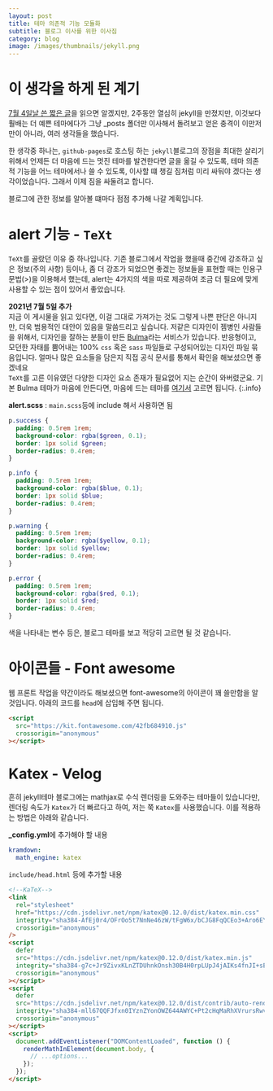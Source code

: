 ```yaml
---
layout: post
title: 테마 의존적 기능 모듈화
subtitle: 블로그 이사를 위한 이사짐
category: blog
image: /images/thumbnails/jekyll.png
---
```


# 이 생각을 하게 된 계기

[7월 4일날 쓴 짧은 글](https://vishwajit-vishnu.github.io/2021/07/04/personal.html)을 읽으면 알겠지만, 2주동안 열심히 jekyll을 만졌지만, 이것보다 훨배는 더 예쁜 테마에다가 그냥 \_posts 폴더만 이사해서 돌려보고 얻은 충격이 이만저만이 아니라, 여러 생각들을 했습니다.

한 생각중 하나는, `github-pages`로 호스팅 하는 `jekyll`블로그의 장점을 최대한 살리기 위해서 언제든 더 마음에 드는 멋진 테마를 발견한다면 글을 옮길 수 있도록, 테마 의존적 기능을 어느 테마에서나 쓸 수 있도록, 이사할 떄 챙길 짐처럼 미리 싸둬야 겠다는 생각이었습니다. 그래서 이제 짐을 싸둘려고 합니다.

블로그에 관한 정보를 알아볼 떄마다 점점 추가해 나갈 계획입니다.

# alert 기능 - `TeXt`

`TeXt`를 골랐던 이유 중 하나입니다. 기존 블로그에서 작업을 했을때 중간에 강조하고 싶은 정보(주의 사항) 등이나, 좀 더 강조가 되었으면 좋겠는 정보들을 표현할 때는 인용구 문법(>)을 이용해서 했는데, alert는 4가지의 색을 따로 제공하여 조금 더 필요에 맞게 사용할 수 있는 점이 있어서 좋았습니다.

<i class="fas fa-info-circle"></i> <strong>2021년 7월 5일 추가</strong><br/>
지금 이 게시물을 읽고 있다면, 이걸 그대로 가져가는 것도 그렇게 나쁜 판단은 아니지만, 더욱 범용적인 대안이 있음을 말씀드리고 싶습니다.
저같은 디자인이 젬병인 사람들을 위해서, 디자인을 잘하는 분들이 만든 [Bulma](https://bulma.io/)라는 서비스가 있습니다. 반응형이고, 모던한 자태를 뿜어내는 100% `css` 혹은 `sass` 파일들로 구성되어있는 디자인 파일 묶음입니다. 얼마나 많은 요소들을 담은지 직접 공식 문서를 통해서 확인을 해보셨으면 좋겠네요<br/>
`TeXt`를 고른 이유였던 다양한 디자인 요소 존재가 필요없어 지는 순간이 와버렸군요. 기본 Bulma 테마가 마음에 안든다면, 마음에 드는 테마를 [여기서](https://jenil.github.io/bulmaswatch/) 고르면 됩니다.
{:.info}

**alert.scss** : `main.scss`등에 include 해서 사용하면 됨

```scss
p.success {
  padding: 0.5rem 1rem;
  background-color: rgba($green, 0.1);
  border: 1px solid $green;
  border-radius: 0.4rem;
}

p.info {
  padding: 0.5rem 1rem;
  background-color: rgba($blue, 0.1);
  border: 1px solid $blue;
  border-radius: 0.4rem;
}

p.warning {
  padding: 0.5rem 1rem;
  background-color: rgba($yellow, 0.1);
  border: 1px solid $yellow;
  border-radius: 0.4rem;
}

p.error {
  padding: 0.5rem 1rem;
  background-color: rgba($red, 0.1);
  border: 1px solid $red;
  border-radius: 0.4rem;
}
```

색을 나타내는 변수 등은, 블로그 테마를 보고 적당히 고르면 될 것 같습니다.

# 아이콘들 - Font awesome

웹 프론트 작업을 약간이라도 해보셨으면 font-awesome의 아이콘이 꽤 쓸만함을 알 것입니다. 아래의 코드를 `head`에 삽입해 주면 됩니다.

```html
<script
  src="https://kit.fontawesome.com/42fb684910.js"
  crossorigin="anonymous"
></script>
```

# Katex - Velog

흔히 jekyll테마 블로그에는 mathjax로 수식 렌더링을 도와주는 테마들이 있습니다만, 렌더링 속도가 `Katex`가 더 빠르다고 하여, 저는 쭉 `Katex`를 사용했습니다.
이를 적용하는 방법은 아래와 같습니다.

**\_config.yml**에 추가해야 할 내용

```yaml
kramdown:
  math_engine: katex
```

`include/head.html` 등에 추가할 내용

```html
<!--KaTeX-->
<link
  rel="stylesheet"
  href="https://cdn.jsdelivr.net/npm/katex@0.12.0/dist/katex.min.css"
  integrity="sha384-AfEj0r4/OFrOo5t7NnNe46zW/tFgW6x/bCJG8FqQCEo3+Aro6EYUG4+cU+KJWu/X"
  crossorigin="anonymous"
/>
<script
  defer
  src="https://cdn.jsdelivr.net/npm/katex@0.12.0/dist/katex.min.js"
  integrity="sha384-g7c+Jr9ZivxKLnZTDUhnkOnsh30B4H0rpLUpJ4jAIKs4fnJI+sEnkvrMWph2EDg4"
  crossorigin="anonymous"
></script>
<script
  defer
  src="https://cdn.jsdelivr.net/npm/katex@0.12.0/dist/contrib/auto-render.min.js"
  integrity="sha384-mll67QQFJfxn0IYznZYonOWZ644AWYC+Pt2cHqMaRhXVrursRwvLnLaebdGIlYNa"
  crossorigin="anonymous"
></script>
<script>
  document.addEventListener("DOMContentLoaded", function () {
    renderMathInElement(document.body, {
      // ...options...
    });
  });
</script>
```

